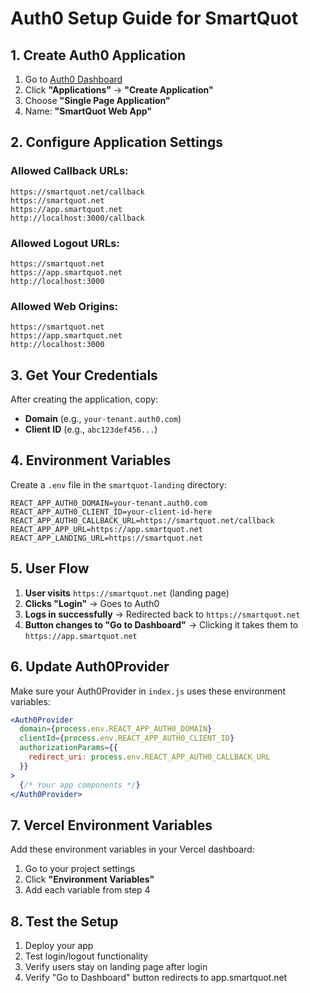 # Auth0 Setup Guide for SmartQuot

## 1. Create Auth0 Application

1. Go to [Auth0 Dashboard](https://manage.auth0.com/)
2. Click **"Applications"** → **"Create Application"**
3. Choose **"Single Page Application"**
4. Name: **"SmartQuot Web App"**

## 2. Configure Application Settings

### Allowed Callback URLs:
```
https://smartquot.net/callback
https://smartquot.net
https://app.smartquot.net
http://localhost:3000/callback
```

### Allowed Logout URLs:
```
https://smartquot.net
https://app.smartquot.net
http://localhost:3000
```

### Allowed Web Origins:
```
https://smartquot.net
https://app.smartquot.net
http://localhost:3000
```

## 3. Get Your Credentials

After creating the application, copy:
- **Domain** (e.g., `your-tenant.auth0.com`)
- **Client ID** (e.g., `abc123def456...`)

## 4. Environment Variables

Create a `.env` file in the `smartquot-landing` directory:

```env
REACT_APP_AUTH0_DOMAIN=your-tenant.auth0.com
REACT_APP_AUTH0_CLIENT_ID=your-client-id-here
REACT_APP_AUTH0_CALLBACK_URL=https://smartquot.net/callback
REACT_APP_APP_URL=https://app.smartquot.net
REACT_APP_LANDING_URL=https://smartquot.net
```

## 5. User Flow

1. **User visits** `https://smartquot.net` (landing page)
2. **Clicks "Login"** → Goes to Auth0
3. **Logs in successfully** → Redirected back to `https://smartquot.net`
4. **Button changes to "Go to Dashboard"** → Clicking it takes them to `https://app.smartquot.net`

## 6. Update Auth0Provider

Make sure your Auth0Provider in `index.js` uses these environment variables:

```jsx
<Auth0Provider
  domain={process.env.REACT_APP_AUTH0_DOMAIN}
  clientId={process.env.REACT_APP_AUTH0_CLIENT_ID}
  authorizationParams={{
    redirect_uri: process.env.REACT_APP_AUTH0_CALLBACK_URL
  }}
>
  {/* Your app components */}
</Auth0Provider>
```

## 7. Vercel Environment Variables

Add these environment variables in your Vercel dashboard:
1. Go to your project settings
2. Click **"Environment Variables"**
3. Add each variable from step 4

## 8. Test the Setup

1. Deploy your app
2. Test login/logout functionality
3. Verify users stay on landing page after login
4. Verify "Go to Dashboard" button redirects to app.smartquot.net 